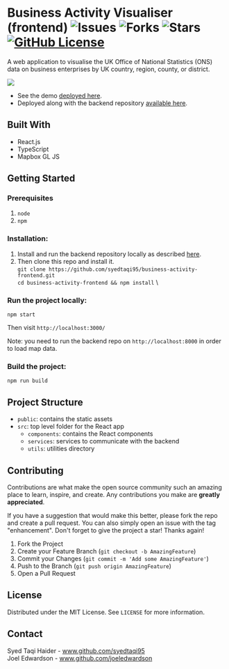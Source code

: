 # Business Activity Visualiser (frontend) ![Issues](https://img.shields.io/github/issues/syedtaqi95/business-activity-frontend) ![Forks](https://img.shields.io/github/forks/syedtaqi95/business-activity-frontend) ![Stars](https://img.shields.io/github/stars/syedtaqi95/business-activity-frontend) [![GitHub License](https://img.shields.io/github/license/syedtaqi95/business-activity-frontend)](https://github.com/syedtaqi95/business-activity-frontend/blob/master/LICENSE)

A web application to visualise the UK Office of National Statistics (ONS) data on business enterprises by UK country, region, county, or district.

<img src="https://i.imgur.com/OUafG0I.png"/>

- See the demo [deployed here](https://business-activity-visualiser.onrender.com/).
- Deployed along with the backend repository [available here](https://github.com/joeledwardson/business-activity-visualiser/).

## Built With

- React.js
- TypeScript
- Mapbox GL JS

## Getting Started

### Prerequisites

1. `node`
2. `npm`

### Installation:

1. Install and run the backend repository locally as described [here](https://github.com/joeledwardson/business-activity-visualiser). 
2. Then clone this repo and install it. \
`git clone https://github.com/syedtaqi95/business-activity-frontend.git` \
`cd business-activity-frontend && npm install` \

### Run the project locally:

`npm start`

Then visit `http://localhost:3000/`

Note: you need to run the backend repo on `http://localhost:8000` in order to load map data.

### Build the project:

`npm run build`

## Project Structure

- `public`: contains the static assets
- `src`: top level folder for the React app
  - `components`: contains the React components
  - `services`: services to communicate with the backend
  - `utils`: utilities directory

## Contributing

Contributions are what make the open source community such an amazing place to learn, inspire, and create. Any contributions you make are **greatly appreciated**.

If you have a suggestion that would make this better, please fork the repo and create a pull request. You can also simply open an issue with the tag "enhancement".
Don't forget to give the project a star! Thanks again!

1. Fork the Project
2. Create your Feature Branch (`git checkout -b AmazingFeature`)
3. Commit your Changes (`git commit -m 'Add some AmazingFeature'`)
4. Push to the Branch (`git push origin AmazingFeature`)
5. Open a Pull Request

## License

Distributed under the MIT License. See `LICENSE` for more information.

## Contact

Syed Taqi Haider - www.github.com/syedtaqi95 \
Joel Edwardson - www.github.com/joeledwardson





